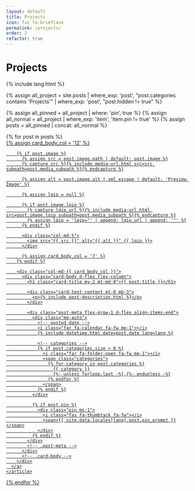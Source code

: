 ```yaml
---
layout: default
title: Projects
icon: fas fa-briefcase
permalink: /projects/
order: 2
refactor: true
---
```


# Projects

{% include lang.html %}

{% assign all_project = site.posts
  | where_exp: 'post', "post.categories contains 'Projects'"
  | where_exp: 'post', "post.hidden != true" %}

{% assign all_pinned = all_project | where: 'pin', true %}
{% assign all_normal = all_project | where_exp: 'item', 'item.pin != true' %}
{% assign posts = all_pinned | concat: all_normal %}

<div id="post-list" class="flex-grow-1 px-xl-1">
  {% for post in posts %}
    <article class="card-wrapper card">
      <a href="{{ post.url | relative_url }}" class="post-preview row g-0 flex-md-row-reverse">
        {% assign card_body_col = '12' %}

        {% if post.image %}
          {% assign src = post.image.path | default: post.image %}
          {% capture src %}{% include media-url.html src=src subpath=post.media_subpath %}{% endcapture %}

          {% assign alt = post.image.alt | xml_escape | default: 'Preview Image' %}

          {% assign lqip = null %}

          {% if post.image.lqip %}
            {% capture lqip_url %}{% include media-url.html src=post.image.lqip subpath=post.media_subpath %}{% endcapture %}
            {% assign lqip = 'lqip="' | append: lqip_url | append: '"' %}
          {% endif %}

          <div class="col-md-5">
            <img src="{{ src }}" alt="{{ alt }}" {{ lqip }}>
          </div>

          {% assign card_body_col = '7' %}
        {% endif %}

        <div class="col-md-{{ card_body_col }}">
          <div class="card-body d-flex flex-column">
            <h1 class="card-title my-2 mt-md-0">{{ post.title }}</h1>

            <div class="card-text content mt-0 mb-3">
              <p>{% include post-description.html %}</p>
            </div>

            <div class="post-meta flex-grow-1 d-flex align-items-end">
              <div class="me-auto">
                <!-- posted date -->
                <i class="far fa-calendar fa-fw me-1"></i>
                {% include datetime.html date=post.date lang=lang %}

                <!-- categories -->
                {% if post.categories.size > 0 %}
                  <i class="far fa-folder-open fa-fw me-1"></i>
                  <span class="categories">
                    {% for category in post.categories %}
                      {{ category }}
                      {%- unless forloop.last -%},{%- endunless -%}
                    {% endfor %}
                  </span>
                {% endif %}
              </div>

              {% if post.pin %}
                <div class="pin ms-1">
                  <i class="fas fa-thumbtack fa-fw"></i>
                  <span>{{ site.data.locales[lang].post.pin_prompt }}</span>
                </div>
              {% endif %}
            </div>
            <!-- .post-meta -->
          </div>
          <!-- .card-body -->
        </div>
      </a>
    </article>
  {% endfor %}
</div>
<!-- #post-list -->